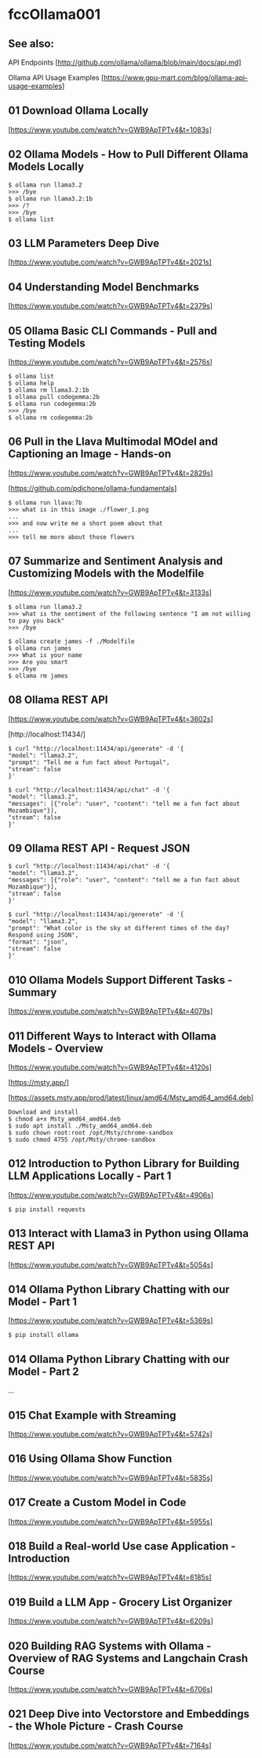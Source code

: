 # fccOllama001

## See also:

API Endpoints
[http://github.com/ollama/ollama/blob/main/docs/api.md]

Ollama API Usage Examples
[https://www.gpu-mart.com/blog/ollama-api-usage-examples]

## 01 Download Ollama Locally

[https://www.youtube.com/watch?v=GWB9ApTPTv4&t=1083s]

## 02 Ollama Models - How to Pull Different Ollama Models Locally
```
$ ollama run llama3.2
>>> /bye
$ ollama run llama3.2:1b
>>> /?
>>> /bye
$ ollama list
```
## 03 LLM Parameters Deep Dive

[https://www.youtube.com/watch?v=GWB9ApTPTv4&t=2021s]

## 04 Understanding Model Benchmarks

[https://www.youtube.com/watch?v=GWB9ApTPTv4&t=2379s]

## 05 Ollama Basic CLI Commands - Pull and Testing Models

[https://www.youtube.com/watch?v=GWB9ApTPTv4&t=2576s]

```
$ ollama list
$ ollama help
$ ollama rm llama3.2:1b
$ ollama pull codegemma:2b
$ ollama run codegemma:2b
>>> /bye
$ ollama rm codegemma:2b
```
## 06 Pull in the Llava Multimodal MOdel and Captioning an Image - Hands-on

[https://www.youtube.com/watch?v=GWB9ApTPTv4&t=2829s]

[https://github.com/pdichone/ollama-fundamentals]

```
$ ollama run llava:7b
>>> what is in this image ./flower_1.png
...
>>> and now write me a short poem about that
...
>>> tell me more about those flowers
```

## 07 Summarize and Sentiment Analysis and Customizing Models with the Modelfile

[https://www.youtube.com/watch?v=GWB9ApTPTv4&t=3133s]

```
$ ollama run llama3.2
>>> what is the sentiment of the following sentence "I am not willing to pay you back"
>>> /bye

$ ollama create james -f ./Modelfile
$ ollama run james
>>> What is your name
>>> Are you smart
>>> /bye
$ ollama rm james
```

## 08 Ollama REST API

[https://www.youtube.com/watch?v=GWB9ApTPTv4&t=3602s]

[http://localhost:11434/]

```
$ curl "http://localhost:11434/api/generate" -d '{
"model": "llama3.2",
"prompt": "Tell me a fun fact about Portugal",
"stream": false
}'

$ curl "http://localhost:11434/api/chat" -d '{
"model": "llama3.2",
"messages": [{"role": "user", "content": "tell me a fun fact about Mozambique"}],
"stream": false
}'
```

## 09 Ollama REST API - Request JSON

```
$ curl "http://localhost:11434/api/chat" -d '{
"model": "llama3.2",
"messages": [{"role": "user", "content": "tell me a fun fact about Mozambique"}],
"stream": false
}'

$ curl "http://localhost:11434/api/generate" -d '{
"model": "llama3.2",
"prompt": "What color is the sky at different times of the day? Respond using JSON",
"format": "json",
"stream": false
}'
```

## 010 Ollama Models Support Different Tasks - Summary

[https://www.youtube.com/watch?v=GWB9ApTPTv4&t=4079s]

## 011 Different Ways to Interact with Ollama Models - Overview

[https://www.youtube.com/watch?v=GWB9ApTPTv4&t=4120s]

[https://msty.app/]

[https://assets.msty.app/prod/latest/linux/amd64/Msty_amd64_amd64.deb]

```
Download and install
$ chmod a+x Msty_amd64_amd64.deb
$ sudo apt install ./Msty_amd64_amd64.deb
$ sudo chown root:root /opt/Msty/chrome-sandbox
$ sudo chmod 4755 /opt/Msty/chrome-sandbox

```
## 012 Introduction to Python Library for Building LLM Applications Locally - Part 1

[https://www.youtube.com/watch?v=GWB9ApTPTv4&t=4906s]

```
$ pip install requests
```
## 013 Interact with Llama3 in Python using Ollama REST API

[https://www.youtube.com/watch?v=GWB9ApTPTv4&t=5054s]

## 014 Ollama Python Library Chatting with our Model - Part 1

[https://www.youtube.com/watch?v=GWB9ApTPTv4&t=5369s]

```
$ pip install ollama
```

## 014 Ollama Python Library Chatting with our Model - Part 2

...

## 015 Chat Example with Streaming

[https://www.youtube.com/watch?v=GWB9ApTPTv4&t=5742s]

## 016 Using Ollama Show Function

[https://www.youtube.com/watch?v=GWB9ApTPTv4&t=5835s]

## 017 Create a Custom Model in Code

[https://www.youtube.com/watch?v=GWB9ApTPTv4&t=5955s]

## 018 Build a Real-world Use case Application - Introduction

[https://www.youtube.com/watch?v=GWB9ApTPTv4&t=6185s]

## 019 Build a LLM App - Grocery List Organizer

[https://www.youtube.com/watch?v=GWB9ApTPTv4&t=6209s]

## 020 Building RAG Systems with Ollama - Overview of RAG Systems and Langchain Crash Course

[https://www.youtube.com/watch?v=GWB9ApTPTv4&t=6706s]

## 021 Deep Dive into Vectorstore and Embeddings - the Whole Picture - Crash Course

[https://www.youtube.com/watch?v=GWB9ApTPTv4&t=7164s]

